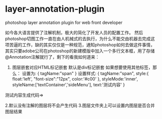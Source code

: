 layer-annotation-plugin
=======================

photoshop layer annotation plugin for web front developer

如今各大语言提供了注解机制，极大的简化了开发人员的配置工作。
然后photoshop切图工作一直在由人机械式的去执行，为什么不能交由机器去完成这项苦逼的工作，缺的其实仅仅是一种规范，通知photoshop如何去做这件事情，其实只要adobe公司在photoshop的新建模版中加入一个多行文本框，用了存储@Annotation注解就行了，剩下的看我如何道来：
1. 图层嵌套对应HTML标记嵌套
默认是div标记嵌套
如果想要使用其他标签，那么：
设置为:
{
  tagName:"span"
}
设置样式:
{
  tagName:"span",
  style:{
      ​float:'left',
      "font-size":"12px",
      color:'#c00'
  },
  styleMode:'inner',
  styleName:['textContainer','sideMenu'],
  text:'测试内容'
}

生成代码=>
<span class="textContainer sideMenu" style="float:left;font-size:'12px';color:'#c00';">测试内容</span>

2.默认没有注解的图层将不会产生代码
3.图层文件夹上可以设置内图层是否合并图层结果


